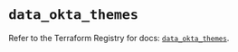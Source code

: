 # `data_okta_themes`

Refer to the Terraform Registry for docs: [`data_okta_themes`](https://registry.terraform.io/providers/okta/okta/4.11.1/docs/data-sources/themes).
